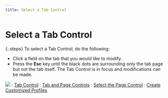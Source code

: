 ```yaml
---
title: Select a Tab Control
---
```


# Select a Tab Control


{:.steps}
To select a Tab Control, do the following:

- Click a field on the tab that you would like to  modify.
- Press the **Esc**  key until the black dots are surrounding only the tab page but not the  tab itself. The Tab Control is in focus and modifications can be made.



![]({{site.fd_baseurl}}/img/see_also.gif)
: [Tab Control]({{site.fd_baseurl}}/misc/tab_control_target_form.html)
: [Tab  and Page Controls]({{site.fd_baseurl}}/misc/tab_and_page_controls_create_customized_profiles.html)
: [Select  the Page Control]({{site.fd_baseurl}}/misc/select_the_page_control_target_form.html)
: [Create  Customized Profiles]({{site.fd_baseurl}}/forms-designer/create-customized-profiles/create_customized_profiles.html)
